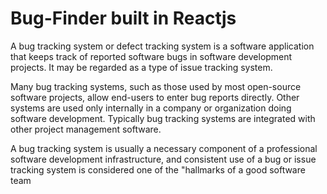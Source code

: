 # Bug-Finder built in Reactjs

A bug tracking system or defect tracking system is a software application that keeps track of reported software bugs in software development projects. It may be regarded as a type of issue tracking system.

Many bug tracking systems, such as those used by most open-source software projects, allow end-users to enter bug reports directly. Other systems are used only internally in a company or organization doing software development. Typically bug tracking systems are integrated with other project management software.

A bug tracking system is usually a necessary component of a professional software development infrastructure, and consistent use of a bug or issue tracking system is considered one of the "hallmarks of a good software team
